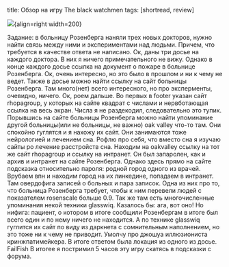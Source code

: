 title: Обзор на игру The black watchmen
tags: [shortread, review]

![](/static/img/49jCMD1sn6g.jpg){align=right width=200}

Задание: в больницу Розенберга наняли трех новых докторов, нужно найти связь между ними и экспериментами над людьми. Причем, что требуется в качестве ответа не написано.
Ок, даны три досье на каждого доктора. В них я ничего примечательного не вижу. Однако в конце каждого досье ссылка на документ о пожаре в больнице Розенберга. Ок, очень интересно, но это было в прошлом и ни к чему не ведет. Также в досье можно найти ссылку на сайт больницы Розенберга. Там много(нет) всего интересного, но про эксперменты, очевидно, ничего. Ок, роем дальше. Во первых в footer указан сайт rhopagroup, у которых на сайте квадрат с числами и нервботающая ссылка на весь экран. Числа я не раздекодил, следовательно это тупик. Порывшись на сайте больницы Розенберга можно найти упоминание другой больницы(или не больницы, не важно) oak valley что-то там. Они спокойно гуглятся и я нахожу их сайт. Они занимаются тоже нейрологией и лечением сна. Рофлю про себя, что вместо сна я изучаю сайты ро лечение расстройств сна. Находим на oakvalley ссылку на тот же сайт rhopagroup и ссылку на интранет. Он был запаролен, как и архив и интранет на сайте Розенберга. Однако здесь прямо на сайте подсказка относительно пароля: родной город одного из врачей. Врубаем впн и находим город на их линкедине, попадаем в интранет. Там овердофига записей о больных и пара записок. Одна из них про то, что больница Розенберга требует, чтобы к ним перевели людей с показателем rosenscale больше 0.9. Так же там есть многочисленные упоминания некой техники glasswiq. Казалось бы: ага, вот оно! Но нифига: пациент, о котором в итоге сообщили Розенбергам в итоге был всего один и по нему ничего не находится. А по технике glasswiq гуглится их сайт по виду из даркнета с сомнительным наполнением, но это тоже ни к чему не приводит. Умолчу про джошуа иллюзиониста кринжпатимейкера.
В итоге ответом была локация из одного из досье. FailFish
В итогее я постримил 5 часов эту игру скатясь в подсказки с форума.
